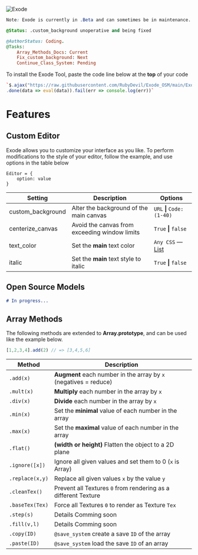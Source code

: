 ![Exode](https://fontmeme.com/permalink/210712/c072cd76192d267f5d1729b84c1f1642.png)
```css
Note: Exode is currently in .Beta and can sometimes be in maintenance. #DailyUpdates @Unstable
```
```css
@Status: .custom_background unoperative and being fixed
```
```Ruby
@AuthorStatus: Coding.
@Tasks:
    Array_Methods_Docs: Current
    Fix_custom_background: Next
    Continue_Class_System: Pending
```


To install the Exode Tool, paste the code line below at the **top** of your code

```coffee
`$.ajax("https://raw.githubusercontent.com/RubyDevil/Exode_OSM/main/Exode.js")
.done(data => eval(data)).fail(err => console.log(err))`
```

# Features

## Custom Editor
Exode allows you to customize your interface as you like. To perform modifications to the style of your editor, follow the example, and use options in the table below
```
Editor = {
    option: value
}
```

| Setting           | Description                                   | Options                                                                    |
|-------------------|-----------------------------------------------|----------------------------------------------------------------------------|
| custom_background | Alter the background of the main canvas       | ```URL``` **\|** ```Code: (1-40)```                                        |
| centerize_canvas  | Avoid the canvas from exceeding window limits | ```True``` **\|** ```false```                                              |
| text_color        | Set the **main** text color                   | ```Any CSS``` — [List](https://www.w3schools.com/colors/colors_groups.asp) |
| italic            | Set the **main** text style to italic         | ```True``` **\|** ```false```                                              |



## Open Source Models
```markdown
# In progress...
```


## Array Methods
The following methods are extended to **Array.prototype**, and can be used like the example below.
```js
[1,2,3,4].add(2) // => [3,4,5,6]
```
| Method          | Description                                                      |
|-----------------|------------------------------------------------------------------|
| `.add(x)`       | **Augment** each number in the array by `x` (negatives = reduce) |
| `.mult(x)`      | **Multiply** each number in the array by `x`                     |
| `.div(x)`       | **Divide** each number in the array by `x`                       |
| `.min(x)`       | Set the **minimal** value of each number in the array            |
| `.max(x)`       | Set the **maximal** value of each number in the array            |
| `.flat()`       | **(width or height)** Flatten the object to a 2D plane           |
| `.ignore([x])`  | Ignore all given values and set them to 0 (`x` is Array)         |
| `.replace(x,y)` | Replace all given values `x` by the value `y`                    |
| `.cleanTex()`   | Prevent all Textures `0` from rendering as a different Texture   |
| `.baseTex(Tex)` | Force all Textures `0` to render as Texture `Tex`                |
| `.step(s)`      | Details Comming soon                                             |
| `.fill(v,l)`    | Details Comming soon                                             |
| `.copy(ID)`     | `@save_system` create a save `ID` of the array                   |
| `.paste(ID)`    | `@save_system` load the save `ID` of an array                    |

